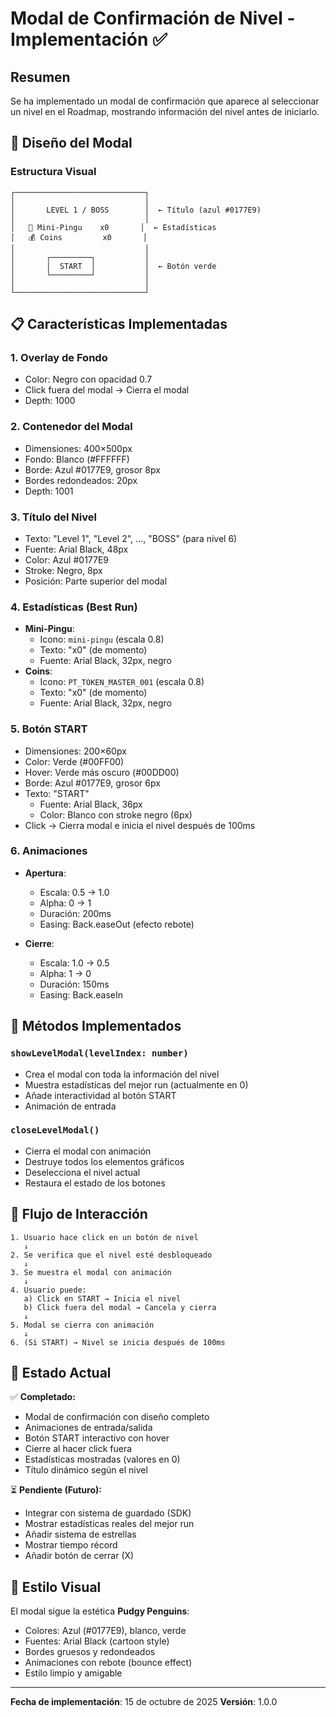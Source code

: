 # Modal de Confirmación de Nivel - Implementación ✅

## Resumen

Se ha implementado un modal de confirmación que aparece al seleccionar un nivel en el Roadmap, mostrando información del nivel antes de iniciarlo.

## 🎨 Diseño del Modal

### Estructura Visual

```
┌─────────────────────────────┐
│                             │
│       LEVEL 1 / BOSS        │  ← Título (azul #0177E9)
│                             │
│   🐧 Mini-Pingu    x0       │  ← Estadísticas
│   💰 Coins         x0       │
│                             │
│       ┌─────────┐           │
│       │  START  │           │  ← Botón verde
│       └─────────┘           │
│                             │
└─────────────────────────────┘
```

## 📋 Características Implementadas

### 1. **Overlay de Fondo**

- Color: Negro con opacidad 0.7
- Click fuera del modal → Cierra el modal
- Depth: 1000

### 2. **Contenedor del Modal**

- Dimensiones: 400×500px
- Fondo: Blanco (#FFFFFF)
- Borde: Azul #0177E9, grosor 8px
- Bordes redondeados: 20px
- Depth: 1001

### 3. **Título del Nivel**

- Texto: "Level 1", "Level 2", ..., "BOSS" (para nivel 6)
- Fuente: Arial Black, 48px
- Color: Azul #0177E9
- Stroke: Negro, 8px
- Posición: Parte superior del modal

### 4. **Estadísticas (Best Run)**

- **Mini-Pingu**:
  - Icono: `mini-pingu` (escala 0.8)
  - Texto: "x0" (de momento)
  - Fuente: Arial Black, 32px, negro
- **Coins**:
  - Icono: `PT_TOKEN_MASTER_001` (escala 0.8)
  - Texto: "x0" (de momento)
  - Fuente: Arial Black, 32px, negro

### 5. **Botón START**

- Dimensiones: 200×60px
- Color: Verde (#00FF00)
- Hover: Verde más oscuro (#00DD00)
- Borde: Azul #0177E9, grosor 6px
- Texto: "START"
  - Fuente: Arial Black, 36px
  - Color: Blanco con stroke negro (6px)
- Click → Cierra modal e inicia el nivel después de 100ms

### 6. **Animaciones**

- **Apertura**:

  - Escala: 0.5 → 1.0
  - Alpha: 0 → 1
  - Duración: 200ms
  - Easing: Back.easeOut (efecto rebote)

- **Cierre**:
  - Escala: 1.0 → 0.5
  - Alpha: 1 → 0
  - Duración: 150ms
  - Easing: Back.easeIn

## 🔧 Métodos Implementados

### `showLevelModal(levelIndex: number)`

- Crea el modal con toda la información del nivel
- Muestra estadísticas del mejor run (actualmente en 0)
- Añade interactividad al botón START
- Animación de entrada

### `closeLevelModal()`

- Cierra el modal con animación
- Destruye todos los elementos gráficos
- Deselecciona el nivel actual
- Restaura el estado de los botones

## 📝 Flujo de Interacción

```
1. Usuario hace click en un botón de nivel
   ↓
2. Se verifica que el nivel esté desbloqueado
   ↓
3. Se muestra el modal con animación
   ↓
4. Usuario puede:
   a) Click en START → Inicia el nivel
   b) Click fuera del modal → Cancela y cierra
   ↓
5. Modal se cierra con animación
   ↓
6. (Si START) → Nivel se inicia después de 100ms
```

## 🎯 Estado Actual

✅ **Completado:**

- Modal de confirmación con diseño completo
- Animaciones de entrada/salida
- Botón START interactivo con hover
- Cierre al hacer click fuera
- Estadísticas mostradas (valores en 0)
- Título dinámico según el nivel

⏳ **Pendiente (Futuro):**

- Integrar con sistema de guardado (SDK)
- Mostrar estadísticas reales del mejor run
- Añadir sistema de estrellas
- Mostrar tiempo récord
- Añadir botón de cerrar (X)

## 🎨 Estilo Visual

El modal sigue la estética **Pudgy Penguins**:

- Colores: Azul (#0177E9), blanco, verde
- Fuentes: Arial Black (cartoon style)
- Bordes gruesos y redondeados
- Animaciones con rebote (bounce effect)
- Estilo limpio y amigable

---

**Fecha de implementación**: 15 de octubre de 2025
**Versión**: 1.0.0
